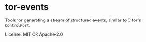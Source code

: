 # tor-events

Tools for generating a stream of structured events, similar to C tor's `ControlPort`.

License: MIT OR Apache-2.0
